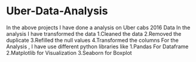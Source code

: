 # Uber-Data-Analysis
In the above projects  I have done a analysis on Uber cabs 2016 Data 
In the analysis I have transformed the data 1.Cleaned the data 2.Removed the duplicate 3.Refilled the null values 4.Transformed the columns
For the Analysis , I have use different python libraries like 1.Pandas For Dataframe 2.Matplotlib for Visualization 3.Seaborn for Boxplot 
